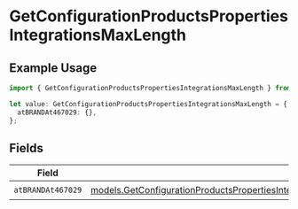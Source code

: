 # GetConfigurationProductsPropertiesIntegrationsMaxLength

## Example Usage

```typescript
import { GetConfigurationProductsPropertiesIntegrationsMaxLength } from "@vercel/sdk/models/getconfigurationproductsop.js";

let value: GetConfigurationProductsPropertiesIntegrationsMaxLength = {
  atBRANDAt467029: {},
};
```

## Fields

| Field                                                                                                                                                                                                                                                                        | Type                                                                                                                                                                                                                                                                         | Required                                                                                                                                                                                                                                                                     | Description                                                                                                                                                                                                                                                                  |
| ---------------------------------------------------------------------------------------------------------------------------------------------------------------------------------------------------------------------------------------------------------------------------- | ---------------------------------------------------------------------------------------------------------------------------------------------------------------------------------------------------------------------------------------------------------------------------- | ---------------------------------------------------------------------------------------------------------------------------------------------------------------------------------------------------------------------------------------------------------------------------- | ---------------------------------------------------------------------------------------------------------------------------------------------------------------------------------------------------------------------------------------------------------------------------- |
| `atBRANDAt467029`                                                                                                                                                                                                                                                            | [models.GetConfigurationProductsPropertiesIntegrationsResponse200ApplicationJSONResponseBodyProductsMetadataSchema6AtBRANDAt467029](../models/getconfigurationproductspropertiesintegrationsresponse200applicationjsonresponsebodyproductsmetadataschema6atbrandat467029.md) | :heavy_check_mark:                                                                                                                                                                                                                                                           | N/A                                                                                                                                                                                                                                                                          |